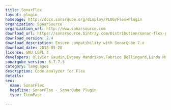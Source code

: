 ```yaml
---
title: SonarFlex
layout: plugin
homepage: http://docs.sonarqube.org/display/PLUG/Flex+Plugin
organization: SonarSource
organization_url: http://www.sonarsource.com
download_url: https://sonarsource.bintray.com/Distribution/sonar-flex-plugin/sonar-flex-plugin-2.4.0.1222.jar
download_version: 2.4
download_description: Ensure compatibility with SonarQube 7.x
download_date: 2018-03-28
license: GNU LGPL 3
developers: Olivier Gaudin,Evgeny Mandrikov,Fabrice Bellingard,Linda Martin
sonarqube_version: 6.7-7.3
category: languages
description: Code analyzer for Flex
details: 
seo: 
  name: SonarFlex
  headline: SonarFlex - SonarQube Plugin
  type: ItemPage

---
```

